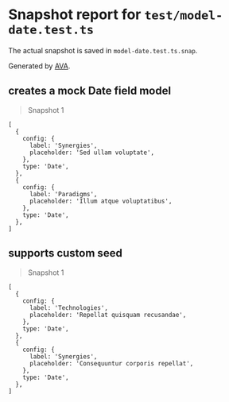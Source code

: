 # Snapshot report for `test/model-date.test.ts`

The actual snapshot is saved in `model-date.test.ts.snap`.

Generated by [AVA](https://avajs.dev).

## creates a mock Date field model

> Snapshot 1

    [
      {
        config: {
          label: 'Synergies',
          placeholder: 'Sed ullam voluptate',
        },
        type: 'Date',
      },
      {
        config: {
          label: 'Paradigms',
          placeholder: 'Illum atque voluptatibus',
        },
        type: 'Date',
      },
    ]

## supports custom seed

> Snapshot 1

    [
      {
        config: {
          label: 'Technologies',
          placeholder: 'Repellat quisquam recusandae',
        },
        type: 'Date',
      },
      {
        config: {
          label: 'Synergies',
          placeholder: 'Consequuntur corporis repellat',
        },
        type: 'Date',
      },
    ]
